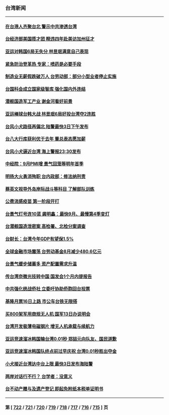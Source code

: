 ### 台湾新闻
---
#### [在台港人齐聚台北 警示中共渗透台湾](../../pages/ncid1349361/n14086663.md) 
#### [台经济部美国揽才团 睽违四年赴美访加州征才](../../pages/ncid1349361/n14086657.md) 
#### [亚运对韩国6局无失分 林昱珉满意自己表现](../../pages/ncid1349361/n14086728.md) 
#### [紧急防治登革热 专家：喷药是必要手段](../../pages/ncid1349361/n14086648.md) 
#### [制造业无薪假跌破万人 台劳动部：部分小型业者停止实施](../../pages/ncid1349361/n14086652.md) 
#### [台国科会成立国家级智库 强化国内外连结](../../pages/ncid1349361/n14086650.md) 
#### [潜舰国造军工产业 谢金河看好前景](../../pages/ncid1349361/n14086618.md) 
#### [亚运棒球台韩大战 林昱珉6局好投台湾夺2连胜](../../pages/ncid1349361/n14086690.md) 
#### [台风小犬路径再偏北 陆警最快3日下午发布](../../pages/ncid1349361/n14086646.md) 
#### [台八大行库获利优于去年 董总表态愿加薪](../../pages/ncid1349361/n14086655.md) 
#### [台风小犬逼近台湾 海上警报23:30发布](../../pages/ncid1349361/n14086658.md) 
#### [中经院：9月PMI增 景气回笼等明年首季](../../pages/ncid1349361/n14086620.md) 
#### [明扬大火勇消殉职 台内政部：修法纳刑责](../../pages/ncid1349361/n14086623.md) 
#### [蔡英文视导外岛岸际战斗等科目 了解部队训练](../../pages/ncid1349361/n14086556.md) 
#### [公费流感疫苗 第一阶段开打](../../pages/ncid1349361/n14086626.md) 
#### [台景气灯号连10蓝 龚明鑫：最快9月、最慢第4季变灯](../../pages/ncid1349361/n14086615.md) 
#### [台潜舰国造泄密案  高检署、北检分案调查](../../pages/ncid1349361/n14086629.md) 
#### [台财长：台湾今年GDP有望保1.5%](../../pages/ncid1349361/n14086634.md) 
#### [全球金融市场震荡 台劳动基金8月减少480.6亿元](../../pages/ncid1349361/n14086636.md) 
#### [台景气缓步储蓄多 资产配置需求升温](../../pages/ncid1349361/n14086637.md) 
#### [传台湾奈微光技转中国 国发会1个月内提报告](../../pages/ncid1349361/n14086561.md) 
#### [中共强化统战侨社 立委吁协助侨胞回台投票](../../pages/ncid1349361/n14086560.md) 
#### [基隆月票16日上路 市公车台铁无限搭](../../pages/ncid1349361/n14086606.md) 
#### [买800架军用商规无人机 国军13日办说明会](../../pages/ncid1349361/n14086564.md) 
#### [台湾开发极薄电磁钢片 增无人机承载与续航力](../../pages/ncid1349361/n14086490.md) 
#### [亚运竞速溜冰韩国输台湾0.01秒 郑喆元向队友、国民道歉](../../pages/ncid1349361/n14086495.md) 
#### [亚运竞速溜冰韩国队终点前过早庆祝 台湾0.01秒胜出夺金](../../pages/ncid1349361/n14086369.md) 
#### [小犬接近台湾达中台上限 最快3日发布海陆警](../../pages/ncid1349361/n14086340.md) 
#### [两岸对话行不行？ 台学者：没意义](../../pages/ncid1349361/n14085935.md) 
#### [台不动产赠与及遗产登记 即起免附纸本税单证明书](../../pages/ncid1349361/n14085978.md) 

---
#### 第 [ [722](./722.md) / [721](./721.md) / [720](./720.md) / [719](./719.md) / [718](./718.md) / [717](./717.md) / [716](./716.md) / [715](./715.md) ] 页
